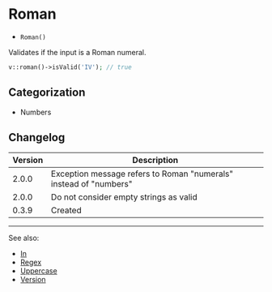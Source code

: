 # Roman

- `Roman()`

Validates if the input is a Roman numeral.

```php
v::roman()->isValid('IV'); // true
```

## Categorization

- Numbers

## Changelog

Version | Description
--------|-------------
  2.0.0 | Exception message refers to Roman "numerals" instead of "numbers"
  2.0.0 | Do not consider empty strings as valid
  0.3.9 | Created

***
See also:

- [In](In.md)
- [Regex](Regex.md)
- [Uppercase](Uppercase.md)
- [Version](Version.md)
